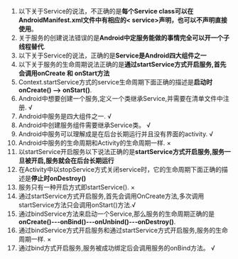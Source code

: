 1. 以下关于Service的说法，不正确的是**每个Service class可以在AndroidManifest.xml文件中有相应的< service>声明，也可以不声明直接使用**。	
2. ​	关于服务的创建说法错误的是**Android中定服务能做的事情完全可以开一个子线程替代**.	
3. 以下关于Service的说法，正确的是**Service是Android四大组件之一**
4. 以下关于服务的生命周期说法正确的是**通过startService方式开启服务,首先会调用onCreate 和 onStart方法**
5. Context.startService方式的service生命周期下面正确的描述是**启动时 onCreate() –> onStart()**.
6. Android中想要创建一个服务,定义一个类继承Service,并需要在清单文件中注册.	√
7. Android中服务是四大组件之一.	√
8. Android中创建服务组件需要继承Service类。	√
9. Android中服务可以理解成是在后台长期运行并且没有界面的activity.	√
10. Android中服务的生命周期和Activity的生命周期一样.	×
11. 以startService开启服务以下说法正确的是**startService方式开启服务,服务一旦被开启,服务就会在后台长期运行**	
12. 在Activity中以stopService方式关闭service时，它的生命周期下面正确的描述是**停止时onDestroy()**
13. 服务只有一种开启方式即startService().   ×
14. 通过startService方式开启服务,首先会调用OnCreate方法,多次调用startService方法只会调用onStart()方法.√
15. 通过bindService方法来启动一个Service,那么服务的生命周期正确的是**onCreate()---onBind()---onUnbind()---onDestroy()**.			
16. 通过bindService方式开启服务和通过startService方式开启服务,服务的生命周期一样.	×
17. 通过bind方式开启服务,服务被成功绑定后会调用服务的onBind方法。	√